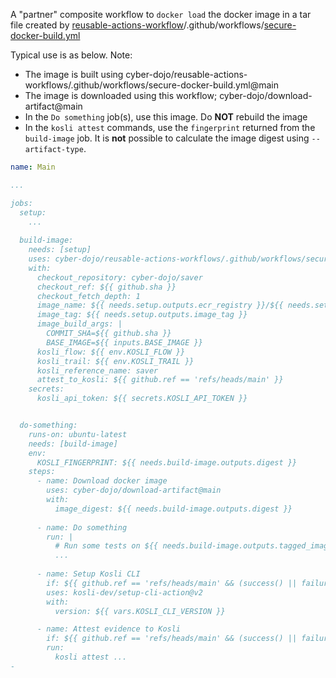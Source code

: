 
A "partner" composite workflow to `docker load` the docker image in a tar file created by
[reusable-actions-workflow](https://github.com/cyber-dojo/reusable-actions-workflows)/.github/workflows/[secure-docker-build.yml](https://github.com/cyber-dojo/reusable-actions-workflows/blob/main/.github/workflows/secure-docker-build.yml)

Typical use is as below. Note:
- The image is built using cyber-dojo/reusable-actions-workflows/.github/workflows/secure-docker-build.yml@main
- The image is downloaded using this workflow; cyber-dojo/download-artifact@main
- In the `Do something` job(s), use this image. Do **NOT** rebuild the image
- In the `kosli attest` commands, use the `fingerprint` returned from the `build-image` job.
It is **not** possible to calculate the image digest using `--artifact-type`.

```yml
name: Main

...

jobs:
  setup:
    ...
  
  build-image:
    needs: [setup]    
    uses: cyber-dojo/reusable-actions-workflows/.github/workflows/secure-docker-build.yml@main
    with:
      checkout_repository: cyber-dojo/saver
      checkout_ref: ${{ github.sha }}
      checkout_fetch_depth: 1
      image_name: ${{ needs.setup.outputs.ecr_registry }}/${{ needs.setup.outputs.service_name }}
      image_tag: ${{ needs.setup.outputs.image_tag }}
      image_build_args: |
        COMMIT_SHA=${{ github.sha }}
        BASE_IMAGE=${{ inputs.BASE_IMAGE }}
      kosli_flow: ${{ env.KOSLI_FLOW }}
      kosli_trail: ${{ env.KOSLI_TRAIL }}
      kosli_reference_name: saver
      attest_to_kosli: ${{ github.ref == 'refs/heads/main' }}        
    secrets:
      kosli_api_token: ${{ secrets.KOSLI_API_TOKEN }}


  do-something:
    runs-on: ubuntu-latest
    needs: [build-image]
    env:
      KOSLI_FINGERPRINT: ${{ needs.build-image.outputs.digest }}    
    steps:
      - name: Download docker image
        uses: cyber-dojo/download-artifact@main
        with:
          image_digest: ${{ needs.build-image.outputs.digest }}
      
      - name: Do something
        run: |
          # Run some tests on ${{ needs.build-image.outputs.tagged_image_name }}
          ...
          
      - name: Setup Kosli CLI
        if: ${{ github.ref == 'refs/heads/main' && (success() || failure()) }}
        uses: kosli-dev/setup-cli-action@v2
        with:
          version: ${{ vars.KOSLI_CLI_VERSION }}

      - name: Attest evidence to Kosli
        if: ${{ github.ref == 'refs/heads/main' && (success() || failure()) }}
        run:
          kosli attest ...
- 
```
